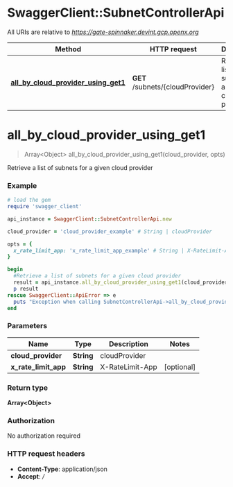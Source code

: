 # SwaggerClient::SubnetControllerApi

All URIs are relative to *https://gate-spinnaker.devint.gcp.openx.org*

Method | HTTP request | Description
------------- | ------------- | -------------
[**all_by_cloud_provider_using_get1**](SubnetControllerApi.md#all_by_cloud_provider_using_get1) | **GET** /subnets/{cloudProvider} | Retrieve a list of subnets for a given cloud provider


# **all_by_cloud_provider_using_get1**
> Array&lt;Object&gt; all_by_cloud_provider_using_get1(cloud_provider, opts)

Retrieve a list of subnets for a given cloud provider

### Example
```ruby
# load the gem
require 'swagger_client'

api_instance = SwaggerClient::SubnetControllerApi.new

cloud_provider = 'cloud_provider_example' # String | cloudProvider

opts = { 
  x_rate_limit_app: 'x_rate_limit_app_example' # String | X-RateLimit-App
}

begin
  #Retrieve a list of subnets for a given cloud provider
  result = api_instance.all_by_cloud_provider_using_get1(cloud_provider, opts)
  p result
rescue SwaggerClient::ApiError => e
  puts "Exception when calling SubnetControllerApi->all_by_cloud_provider_using_get1: #{e}"
end
```

### Parameters

Name | Type | Description  | Notes
------------- | ------------- | ------------- | -------------
 **cloud_provider** | **String**| cloudProvider | 
 **x_rate_limit_app** | **String**| X-RateLimit-App | [optional] 

### Return type

**Array&lt;Object&gt;**

### Authorization

No authorization required

### HTTP request headers

 - **Content-Type**: application/json
 - **Accept**: */*



